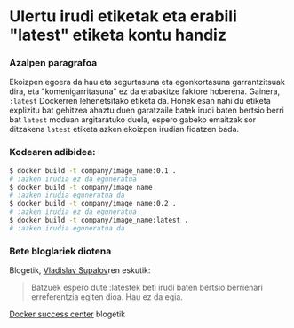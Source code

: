 # Ulertu irudi etiketak eta erabili "latest" etiketa kontu handiz

### Azalpen paragrafoa

Ekoizpen egoera da hau eta segurtasuna eta egonkortasuna garrantzitsuak dira, eta "komenigarritasuna" ez da erabakitze faktore hoberena. Gainera, `:latest` Dockerren lehenetsitako etiketa da. Honek esan nahi du etiketa explizitu bat gehitzea ahaztu duen garatzaile batek irudi baten bertsio berri bat `latest` moduan argitaratuko duela, espero gabeko emaitzak sor ditzakena `latest` etiketa azken ekoizpen irudian fidatzen bada.

### Kodearen adibidea:

```bash
$ docker build -t company/image_name:0.1 .
# :azken irudia ez da eguneratua
$ docker build -t company/image_name
# :azken irudia eguneratua da
$ docker build -t company/image_name:0.2 .
# :azken irudia ez da eguneratua
$ docker build -t company/image_name:latest .
# :azken irudia eguneratua da
```

### Bete bloglariek diotena

Blogetik, [Vladislav Supalov](https://vsupalov.com/docker-latest-tag/)ren eskutik:

> Batzuek espero dute :latestek beti irudi baten bertsio berrienari erreferentzia egiten dioa. Hau ez da egia.

[Docker success center](https://success.docker.com/article/images-tagging-vs-digests) blogetik

>

<br/>
